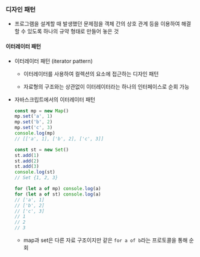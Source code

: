 ### 디자인 패턴

- 프로그램을 설계할 때 발생했던 문제점을 객체 간의 상호 관계 등을 이용하여 해결할 수 있도록 하나의 규약 형태로 만들어 놓은 것

#### 이터레이터 패턴

- 이터레이터 패턴 (iterator pattern)
  
  - 이터레이터를 사용하여 컬렉션의 요소에 접근하는 디자인 패턴
  
  - 자료형의 구조와는 상관없이 이터레이터라는 하나의 인터페이스로 순회 가능

- 자바스크립트에서의 이터레이터 패턴
  
  ```js
  const mp = new Map()
  mp.set('a', 1)
  mp.set('b', 2)
  mp.set('c', 3)
  console.log(mp)
  // [['a', 1], ['b', 2], ['c', 3]]
  
  const st = new Set()
  st.add(1)
  st.add(2)
  st.add(3)
  console.log(st)
  // Set {1, 2, 3}
  
  for (let a of mp) console.log(a)
  for (let a of st) console.log(a)
  // ['a', 1]
  // ['b', 2]
  // ['c', 3]
  // 1
  // 2
  // 3
  ```
  
  - map과 set은 다른 자료 구조이지만 같은 `for a of b`라는 프로토콜을 통해 순회
